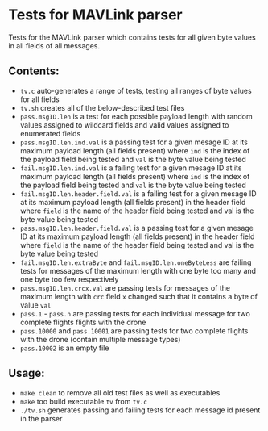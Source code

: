 # Tests for MAVLink parser

Tests for the MAVLink parser which contains tests for all given byte values in all fields of all messages.

## Contents:

* `tv.c` auto-generates a range of tests, testing all ranges of byte values for all fields
* `tv.sh` creates all of the below-described test files
* `pass.msgID.len` is a test for each possible payload length with random values assigned to wildcard fields and valid values assigned to enumerated fields 
* `pass.msgID.len.ind.val` is a passing test for a given mesage ID at its maximum payload length (all fields present) where `ind` is the index of the payload field being tested and `val` is the byte value being tested
* `fail.msgID.len.ind.val` is a failing test for a given mesage ID at its maximum payload length (all fields present) where `ind` is the index of the payload field being tested and `val` is the byte value being tested
* `fail.msgID.len.header.field.val` is a failing test for a given mesage ID at its maximum payload length (all fields present) in the header field where `field` is the name of the header field being tested and val is the byte value being tested
* `pass.msgID.len.header.field.val` is a passing test for a given mesage ID at its maximum payload length (all fields present) in the header field where `field` is the name of the header field being tested and val is the byte value being tested
* `fail.msgID.len.extraByte` and `fail.msgID.len.oneByteLess` are failing tests for messages of the maximum length with one byte too many and one byte too few respectively
* `pass.msgID.len.crcx.val` are passing tests for messages of the maximum length with `crc` field `x` changed such that it contains a byte of value `val` 
* `pass.1` - `pass.n` are passing tests for each individual message for two complete flights flights with the drone
* `pass.10000` and `pass.10001` are passing tests for two complete flights with the drone (contain multiple message types)
* `pass.10002` is an empty file

## Usage:

* `make clean` to remove all old test files as well as executables
* `make` too build executable `tv` from `tv.c`
* `./tv.sh` generates passing and failing tests for each message id present in the parser
